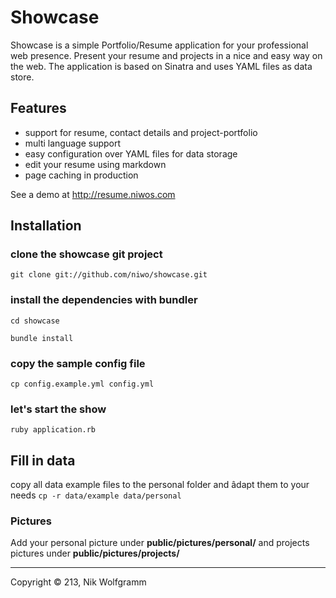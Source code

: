 # Showcase #
Showcase is a simple Portfolio/Resume application for your professional web presence.
Present your resume and projects in a nice and easy way on the web.
The application is based on Sinatra and uses YAML files as data store.

## Features ##
- support for resume, contact details and project-portfolio
- multi language support
- easy configuration over YAML files for data storage
- edit your resume using markdown
- page caching in production

See a demo at http://resume.niwos.com

## Installation ##
### clone the showcase git project ###

`git clone git://github.com/niwo/showcase.git`

### install the dependencies with bundler ###

`cd showcase`

`bundle install`

### copy the sample config file ###
`cp config.example.yml config.yml`

### let's start the show ###

`ruby application.rb`

## Fill in data ##

copy all data example files to the personal folder and âdapt them to your needs  `cp -r data/example data/personal`

### Pictures ###
Add your personal picture under __public/pictures/personal/__ and projects pictures under __public/pictures/projects/__

____
Copyright © 213, Nik Wolfgramm